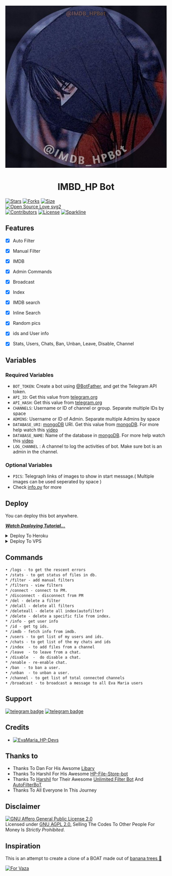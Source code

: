 <p align="center">
  <img src="assets/IMDB_HPBOT.jpg" alt="Allu Arjun Bot Logo">
</p>
<h1 align="center">
  <b>IMBD_HP Bot</b>
</h1>


[![Stars](https://img.shields.io/github/stars/harshil8981/EvaMaria_HP?style=flat-square&color=yellow)](https://github.com/harshil8981/EvaMaria_HP/stargazers)
[![Forks](https://img.shields.io/github/forks/harshil8981/EvaMaria_HP?style=flat-square&color=orange)](https://github.com/harshil8981/EvaMaria_HP/fork)
[![Size](https://img.shields.io/github/repo-size/harshil8981/EvaMaria_HP?style=flat-square&color=green)](https://github.com/harshil8981/EvaMaria_HP/)   
[![Open Source Love svg2](https://badges.frapsoft.com/os/v2/open-source.svg?v=103)](https://github.com/harshil8981/EvaMaria_HP)   
[![Contributors](https://img.shields.io/github/contributors/harshil8981/EvaMaria_HP?style=flat-square&color=green)](https://github.com/harshil8981/EvaMaria_HP/graphs/contributors)
[![License](https://img.shields.io/badge/License-AGPL-blue)](https://github.com/harshil8981/EvaMaria_HP/blob/main/LICENSE)
[![Sparkline](https://stars.medv.io/harshil8981/EvaMaria_HP.svg)](https://stars.medv.io/harshil8981/EvaMaria_HP)


## Features

- [x] Auto Filter
- [x] Manual Filter
- [x] IMDB
- [x] Admin Commands
- [x] Broadcast
- [x] Index
- [x] IMDB search
- [x] Inline Search
- [x] Random pics
- [x] ids and User info 
- [x] Stats, Users, Chats, Ban, Unban, Leave, Disable, Channel


## Variables

### Required Variables
* `BOT_TOKEN`: Create a bot using [@BotFather](https://telegram.dog/BotFather), and get the Telegram API token.
* `API_ID`: Get this value from [telegram.org](https://my.telegram.org/apps)
* `API_HASH`: Get this value from [telegram.org](https://my.telegram.org/apps)
* `CHANNELS`: Username or ID of channel or group. Separate multiple IDs by space
* `ADMINS`: Username or ID of Admin. Separate multiple Admins by space
* `DATABASE_URI`: [mongoDB](https://www.mongodb.com) URI. Get this value from [mongoDB](https://www.mongodb.com). For more help watch this [video](https://youtu.be/1G1XwEOnxxo)
* `DATABASE_NAME`: Name of the database in [mongoDB](https://www.mongodb.com). For more help watch this [video](https://youtu.be/1G1XwEOnxxo)
* `LOG_CHANNEL` : A channel to log the activities of bot. Make sure bot is an admin in the channel.
### Optional Variables
* `PICS`: Telegraph links of images to show in start message.( Multiple images can be used seperated by space )
* Check [info.py](https://github.com/harshil8981/EvaMaria_HP/blob/main/info.py) for more


## Deploy
You can deploy this bot anywhere.

<i>**[Watch Deploying Tutorial...](https://youtu.be/1G1XwEOnxxo)**</i>

<details><summary>Deploy To Heroku</summary>
<p>
<br>
<a href="https://heroku.com/deploy?template=https://github.com/harshil8981/EvaMaria_HP">
  <img src="https://www.herokucdn.com/deploy/button.svg" alt="Deploy">
</a>
</p>
</details>

<details><summary>Deploy To VPS</summary>
<p>
<pre>
git clone https://github.com/harshil8981/EvaMaria_HP
# Install Packages
pip3 install -r requirements.txt
Edit info.py with variables as given below then run bot
python3 bot.py
</pre>
</p>
</details>


## Commands
```
• /logs - to get the rescent errors
• /stats - to get status of files in db.
* /filter - add manual filters
* /filters - view filters
* /connect - connect to PM.
* /disconnect - disconnect from PM
* /del - delete a filter
* /delall - delete all filters
* /deleteall - delete all index(autofilter)
* /delete - delete a specific file from index.
* /info - get user info
* /id - get tg ids.
* /imdb - fetch info from imdb.
• /users - to get list of my users and ids.
• /chats - to get list of the my chats and ids 
• /index  - to add files from a channel
• /leave  - to leave from a chat.
• /disable  -  do disable a chat.
* /enable - re-enable chat.
• /ban  - to ban a user.
• /unban  - to unban a user.
• /channel - to get list of total connected channels
• /broadcast - to broadcast a message to all Eva Maria users
```
## Support
[![telegram badge](https://img.shields.io/badge/Telegram-Group-30302f?style=flat&logo=telegram)](https://telegram.dog/HP_Bot_discuss_group)
[![telegram badge](https://img.shields.io/badge/Telegram-Channel-30302f?style=flat&logo=telegram)](https://telegram.dog/Hp_botupdate)

## Credits 
* [![EvaMaria_HP-Devs](https://img.shields.io/static/v1?label=Mrkiller&message=devs&color=critical)](https://telegram.dog/Mrkiller_1109)


## Thanks to 
 - Thanks To Dan For His Awsome [Libary](https://github.com/pyrogram/pyrogram)
 - Thanks To Harshil For His Awesome [HP-File-Store-bot](https://github.com/harshil8981/HPFilesStoreBot)
 - Thanks To [Harshil](https://github.com/harshil8981) for Their Awesome [Unlimited Filter Bot](https://github.com/harshil8981/Adv-Auto-Filter-Bot-V2) And [AutoFilterBoT](https://github.com/harshil8981/Auto-Filter-Bot)
 - Thanks To All Everyone In This Journey

## Disclaimer
[![GNU Affero General Public License 2.0](https://www.gnu.org/graphics/agplv3-155x51.png)](https://www.gnu.org/licenses/agpl-3.0.en.html#header)    
Licensed under [GNU AGPL 2.0.](https://github.com/harshil8981/EvaMaria_HP/blob/main/LICENSE)
Selling The Codes To Other People For Money Is *Strictly Prohibited*.

## Inspiration
This is an attempt to create a clone of a BOAT made out of [banana trees 🌳](https://telegram.dog/GetTGLink/4187)

[![For Vaza](https://telegra.ph/file/e743b0c8a04252774bac2.jpg)](https://telegra.ph/file/98342dc186fd7484cba91.mp4 "Oru Kootam Vazhakalk samarpikkunnu")
